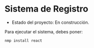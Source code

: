 <h1>Sistema de Registro</h1> 

- Estado del proyecto: En construcción.

Para ejecutar el sistema, debes poner: 

```nmp install react```
